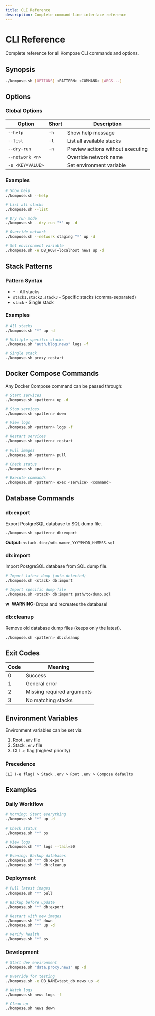 ```yaml
---
title: CLI Reference
description: Complete command-line interface reference
---
```


# CLI Reference

Complete reference for all Kompose CLI commands and options.

## Synopsis

```bash
./kompose.sh [OPTIONS] <PATTERN> <COMMAND> [ARGS...]
```

## Options

### Global Options

| Option | Short | Description |
|--------|-------|-------------|
| `--help` | `-h` | Show help message |
| `--list` | `-l` | List all available stacks |
| `--dry-run` | `-n` | Preview actions without executing |
| `--network <n>` | | Override network name |
| `-e <KEY=VALUE>` | | Set environment variable |

### Examples

```bash
# Show help
./kompose.sh --help

# List all stacks
./kompose.sh --list

# Dry run mode
./kompose.sh --dry-run "*" up -d

# Override network
./kompose.sh --network staging "*" up -d

# Set environment variable
./kompose.sh -e DB_HOST=localhost news up -d
```

## Stack Patterns

### Pattern Syntax

- `*` - All stacks
- `stack1,stack2,stack3` - Specific stacks (comma-separated)
- `stack` - Single stack

### Examples

```bash
# All stacks
./kompose.sh "*" up -d

# Multiple specific stacks
./kompose.sh "auth,blog,news" logs -f

# Single stack
./kompose.sh proxy restart
```

## Docker Compose Commands

Any Docker Compose command can be passed through:

```bash
# Start services
./kompose.sh <pattern> up -d

# Stop services
./kompose.sh <pattern> down

# View logs
./kompose.sh <pattern> logs -f

# Restart services
./kompose.sh <pattern> restart

# Pull images
./kompose.sh <pattern> pull

# Check status
./kompose.sh <pattern> ps

# Execute commands
./kompose.sh <pattern> exec <service> <command>
```

## Database Commands

### db:export

Export PostgreSQL database to SQL dump file.

```bash
./kompose.sh <pattern> db:export
```

**Output:** `<stack-dir>/<db-name>_YYYYMMDD_HHMMSS.sql`

### db:import

Import PostgreSQL database from SQL dump file.

```bash
# Import latest dump (auto-detected)
./kompose.sh <stack> db:import

# Import specific dump file
./kompose.sh <stack> db:import path/to/dump.sql
```

**<img src="https://game-icons.net/icons/000000/transparent/1x1/delapouite/warning-sign.svg" alt="warning" style="display:inline; width:1.2em; height:1.2em; vertical-align:-0.15em;"> WARNING:** Drops and recreates the database!

### db:cleanup

Remove old database dump files (keeps only the latest).

```bash
./kompose.sh <pattern> db:cleanup
```

## Exit Codes

| Code | Meaning |
|------|---------|
| 0 | Success |
| 1 | General error |
| 2 | Missing required arguments |
| 3 | No matching stacks |

## Environment Variables

Environment variables can be set via:

1. Root `.env` file
2. Stack `.env` file
3. CLI `-e` flag (highest priority)

### Precedence

```
CLI (-e flag) > Stack .env > Root .env > Compose defaults
```

## Examples

### Daily Workflow

```bash
# Morning: Start everything
./kompose.sh "*" up -d

# Check status
./kompose.sh "*" ps

# View logs
./kompose.sh "*" logs --tail=50

# Evening: Backup databases
./kompose.sh "*" db:export
./kompose.sh "*" db:cleanup
```

### Deployment

```bash
# Pull latest images
./kompose.sh "*" pull

# Backup before update
./kompose.sh "*" db:export

# Restart with new images
./kompose.sh "*" down
./kompose.sh "*" up -d

# Verify health
./kompose.sh "*" ps
```

### Development

```bash
# Start dev environment
./kompose.sh "data,proxy,news" up -d

# Override for testing
./kompose.sh -e DB_NAME=test_db news up -d

# Watch logs
./kompose.sh news logs -f

# Clean up
./kompose.sh news down
```
